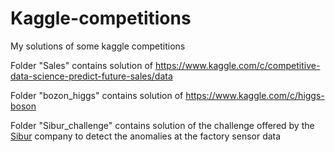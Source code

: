 # Kaggle-competitions
My solutions of some kaggle competitions


Folder "Sales" contains solution of https://www.kaggle.com/c/competitive-data-science-predict-future-sales/data

Folder "bozon_higgs" contains solution of https://www.kaggle.com/c/higgs-boson

Folder "Sibur_challenge" contains solution of the challenge offered by the [Sibur](https://www.sibur.ru/en/) company to detect the anomalies at the factory sensor data 

